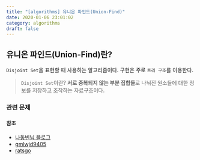 ```yaml
---
title: "[algorithms] 유니온 파인드(Union-Find)"
date: 2020-01-06 23:01:02
category: algorithms
draft: false
---
```


## 유니온 파인드(Union-Find)란?
`Disjoint Set`을 표현할 때 사용하는 알고리즘이다. 구현은 주로 `트리 구조`를 이용한다.
> `Disjoint Set`이란?
> **서로 중복되지 않는 부분 집합들**로 나눠진 원소들에 대한 정보를 저장하고 조작하는 자료구조이다.


### 관련 문제

#### 참조
- [나동빈님 블로그](https://blog.naver.com/ndb796/221230967614)
- [gmlwjd9405](https://gmlwjd9405.github.io/2018/08/31/algorithm-union-find.html)
- [ratsgo](https://ratsgo.github.io/data%20structure&algorithm/2017/11/12/disjointset/)
